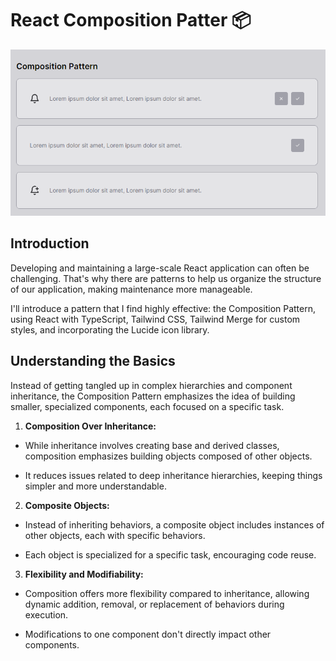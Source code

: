 # React Composition Patter 📦

![Notification Component](public/component-01.PNG)


## Introduction

Developing and maintaining a large-scale React application can often be challenging. That's why there are patterns to help us organize the structure of our application, making maintenance more manageable.

I'll introduce a pattern that I find highly effective: the Composition Pattern, using React with TypeScript, Tailwind CSS, Tailwind Merge for custom styles, and incorporating the Lucide icon library.

## Understanding the Basics

Instead of getting tangled up in complex hierarchies and component inheritance, the Composition Pattern emphasizes the idea of building smaller, specialized components, each focused on a specific task.

1. **Composition Over Inheritance:**

- While inheritance involves creating base and derived classes, composition emphasizes building objects composed of other objects.

- It reduces issues related to deep inheritance hierarchies, keeping things simpler and more understandable.

2. **Composite Objects:**

- Instead of inheriting behaviors, a composite object includes instances of other objects, each with specific behaviors.

- Each object is specialized for a specific task, encouraging code reuse.

3. **Flexibility and Modifiability:**

- Composition offers more flexibility compared to inheritance, allowing dynamic addition, removal, or replacement of behaviors during execution.

- Modifications to one component don't directly impact other components.
